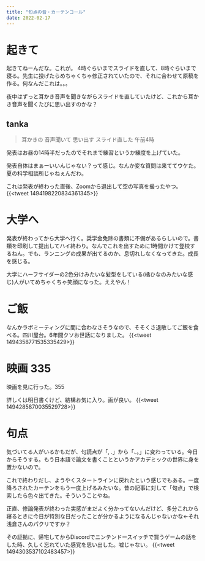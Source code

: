 ```yaml
---
title: "句点の音・カーテンコール"
date: 2022-02-17
---
```


# 起きて
起きてねーんだな。これが。
4時ぐらいまでスライドを直して、8時ぐらいまで寝る。先生に投げたらめちゃくちゃ修正されていたので、それに合わせて原稿を作る。何なんだこれは。。。

夜中はずっと耳かき音声を聞きながらスライドを直していたけど、これから耳かき音声を聞くたびに思い出すのかな？

## tanka

> 耳かきの 音声聞いて 思い出す スライド直した 午前4時

発表はお昼の14時半だったのでそれまで練習というか練度を上げていた。

発表自体はまぁーいいんじゃない？って感じ。なんか変な質問は来ててウケた。夏の科学相談所じゃねぇんだわ。

これは発表が終わった直後、Zoomから退出して空の写真を撮ったやつ。
{{<tweet 1494198220834361345>}}
# 大学へ
発表が終わってから大学へ行く。奨学金免除の書類に不備があるらしいので。書類を印刷して提出してハイ終わり。なんでこれを出すために1時間かけて登校するねん。でも、ランニングの成果が出てるのか、息切れしなくなってきた。成長を感じる。

大学にハーフサイダーの2色分けみたいな髪型をしている(橘ひなのみたいな感じ)人がいてめちゃくちゃ笑顔になった。ええやん！

# ご飯
なんかラボミーティングに間に合わなさそうなので、そそくさ退散してご飯を食べる。四川屋台。6年間クソお世話になりました。
{{<tweet 1494358771535335429>}}

# 映画 335
映画を見に行った。355

詳しくは明日書くけど、結構お気に入り。画が良い。
{{<tweet 1494285870035529728>}}
# 句点
気づいてる人がいるかもだが、句読点が「, .」から「、。」に変わっている。今日からそうする。もう日本語で論文を書くことというかアカデミックの世界に身を置かないので。

これで終わりだし、ようやくスタートラインに戻れたという感じでもある。一度降ろされたカーテンをもう一度上げるみたいな。昔の記事に対して「句点」で検索したら色々出てきた。そういうことやね。

正直、修論発表が終わった実感がまだよく分かってないんだけど、多分これから寝るときに今日が特別な日だったことが分かるようになるんじゃないかな←それ浅倉さんのパクリですか？

その証拠に、帰宅してからDiscordでニンテンドースイッチで買うゲームの話をした時、久しく忘れていた感覚を思い出した。嘘じゃない。
{{<tweet 1494303537102483457>}}